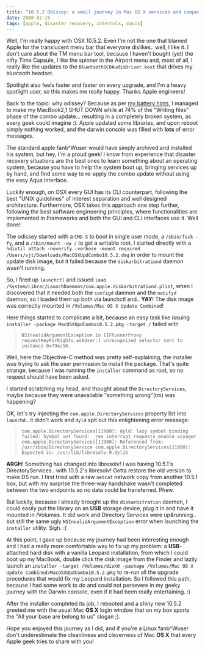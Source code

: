 ```yaml
---
title: "10.5.2 Odissey: a small journey in Mac OS X services and components"
date: 2008-02-15
tags: [apple, disaster recovery, internals, macos]
---
```



Well, I'm really happy with OSX 10.5.2. Even I'm not the one that blamed Apple
for the translucent menu bar that everyone dislikes.. well, I like it. I don't
care about the TM menu bar tool, because I haven't bought (yet) the nifty Time
Capsule, I like the spinner in the Airport menu and, most of all, I really like
the updates to the `BluetoothSCOAudioDriver.kext` that drives my bluetooth
headset.

Spotlight also feels faster and faster on every upgrade, and I'm a heavy
spotlight user, so this makes me really happy. Thanks Apple engineers!

Back to the topic: why odissey? Because as per [my battery
hints](/posts/2008-01-31-how-to-keep-your-apple-notebook-battery-healthy/), I managed
to make my MacBook2,1 SHUT DOWN while at 74% of the "Writing files" phase of
the combo update... resulting in a completely broken system, as every geek
could imagine :). Apple updated some libraries, and upon reboot simply nothing
worked, and the darwin console was filled with **lots** of error messages.

The standard apple fanb^Wuser would have simply archived and installed his
system, but hey, I'm a proud geek! I know from experience that disaster
recovery situations are the best ones to learn something about an operating
system, because you have to help the system boot up, bringing services up by
hand, and find some way to re-apply the combo update without using the easy
Aqua interface.

Luckily enough, on OSX every GUI has its CLI counterpart, following the best
"UNIX guidelines" of interest separation and well designed architecture.
Furthermore, OSX takes this approach one step further, following the best
software engineering principles, where functionalities are implemented in
Frameworks and both the GUI and CLI interfaces use it. Well done!

The odissey started with a `CMD-S` to boot in single user mode, a `/sbin/fsck
-fy`, and a `/sbin/mount -uw /` to get a writable root. I started directly with
a `hdiutil attach -noverify -verbose -mount required
/Users/vjt/Downloads/MacOSXUpdCombo10.5.2.dmg` in order to mount the update
disk image, but it failed because the `diskarbitrationd` daemon wasn't running.

So, I fired up `launchctl` and issued `load
/System/Librar/LaunchDaemons/com.apple.diskarbitrationd.plist`, when I
discovered that it needed both the `configd` daemon and the `notifyd` daemon,
so I loaded them up both via launchctl and.. **YAY**! The disk image was
correctly mounted in `/Volumes/Mac OS X Update Combined`!

Here things started to complicate a bit, because an easy task like issuing
`installer -package MacOSXUpdCombo10.5.2.pkg -target /` failed with

> `NSInvalidArgumentException in [IFRunnerProxy
> requestKeyForRights:askUser:] unrecognized selector sent to instance
> 0x79ac50.`

Well, here the Objective-C method was pretty self-explaining, the installer was
trying to ask the user permission to install the package. That's quite strange,
because I was running the `installer` command as root, so no request should
have been asked.

 I started scratching my head, and thought about the `DirectoryServices`, maybe
because they were unavailable "something wrong"(tm) was happening?

OK, let's try injecting the `com.apple.DirectoryServices` property list into
`launchd`.. it didn't work and `dyld` spit out this enlightening error message:

> `com.apple.DirectoryServices[11980]: dyld: lazy symbol binding failed: Symbol
> not found: _res_interrupt_requests_enable voyager
> com.apple.DirectoryServices[11980]: Referenced from:
> /usr/sbin/DirectoryService com.apple.DirectoryServices[11980]: Expected in:
> /usr/lib/libresolv.9.dylib`

**ARGH**! Something has changed into libresolv! I was having 10.5.1's
DirectoryServices.. with 10.5.2's libresolv! Gotta restore the old version to
make DS run. I first tried with a raw `netcat` network copy from another 10.5.1
box, but with my surprise the three-way handshake wasn't completed between the
two endpoints so no data could be transferred. Phew.

But luckily, because I already brought up the `diskarbitration` daemon, I could
easily put the library on an **USB** storage device, plug it in and have it
mounted in /Volumes. It did work and Directory Services were up&#38;running..
but still the same ugly `NSInvalidArgumentException` error when launching the
`installer` utility. Sigh. :(

At this point, I gave up because my journey had been interesting enough and I
had a really more comfortable way to fix up my problem: a **USB**-attached hard
disk with a vanilla Leopard installation, from which I could boot up my
MacBook, double click the disk image from the Finder and lazily launch an
`installer -target /Volumes/disk0 -package /Volumes/Mac OS X Update
Combined/MacOSXUpdCombo10.5.2.pkg` to re-run all the upgrade procedures that
would fix my Leopard installation. So I followed this path, because I had some
work to do and could not persevere in my geeky journey with the Darwin console,
even if it had been really entertaining. :)

After the installer completed its job, I rebooted and a shiny new 10.5.2
greeted me with the usual Mac **OS X** login window that on my box sports the
"All your base are belong to us" slogan ;).

Hope you enjoyed this journey as I did, and if you're a Linux fanb^Wuser don't
underestimate the cleanliness and cleverness of Mac **OS X** that every Apple
geek tries to share with you!
